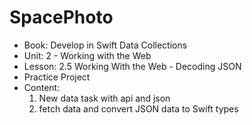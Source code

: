 #  SpacePhoto

- Book: Develop in Swift Data Collections
- Unit: 2 - Working with the Web
- Lesson: 2.5 Working With the Web - Decoding JSON
- Practice Project
- Content:
  1. New data task with api and json
  2. fetch data and convert JSON data to Swift types
